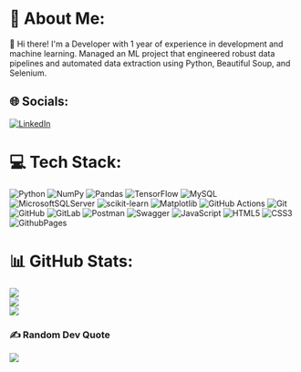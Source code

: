 # 💫 About Me:

👋 Hi there! I'm a Developer with 1 year of experience in development and machine learning. Managed an ML project that engineered robust
data pipelines and automated data extraction using Python, Beautiful Soup, and Selenium.

## 🌐 Socials:

[![LinkedIn](https://img.shields.io/badge/LinkedIn-%230077B5.svg?logo=linkedin&logoColor=white)](https://linkedin.com/in/sayed-mohammad-hanzala)

# 💻 Tech Stack:

![Python](https://img.shields.io/badge/python-3670A0?style=flat&logo=python&logoColor=ffdd54) ![NumPy](https://img.shields.io/badge/numpy-%23013243.svg?style=flat&logo=numpy&logoColor=white) ![Pandas](https://img.shields.io/badge/pandas-%23150458.svg?style=flat&logo=pandas&logoColor=white) ![TensorFlow](https://img.shields.io/badge/TensorFlow-%23FF6F00.svg?style=flat&logo=TensorFlow&logoColor=white) ![MySQL](https://img.shields.io/badge/mysql-4479A1.svg?style=flat&logo=mysql&logoColor=white) ![MicrosoftSQLServer](https://img.shields.io/badge/Microsoft%20SQL%20Server-CC2927?style=flat&logo=microsoft%20sql%20server&logoColor=white) ![scikit-learn](https://img.shields.io/badge/scikit--learn-%23F7931E.svg?style=flat&logo=scikit-learn&logoColor=white) ![Matplotlib](https://img.shields.io/badge/Matplotlib-%23ffffff.svg?style=flat&logo=Matplotlib&logoColor=black) ![GitHub Actions](https://img.shields.io/badge/github%20actions-%232671E5.svg?style=flat&logo=githubactions&logoColor=white) ![Git](https://img.shields.io/badge/git-%23F05033.svg?style=flat&logo=git&logoColor=white) ![GitHub](https://img.shields.io/badge/github-%23121011.svg?style=flat&logo=github&logoColor=white) ![GitLab](https://img.shields.io/badge/gitlab-%23181717.svg?style=flat&logo=gitlab&logoColor=white) ![Postman](https://img.shields.io/badge/Postman-FF6C37?style=flat&logo=postman&logoColor=white) ![Swagger](https://img.shields.io/badge/-Swagger-%23Clojure?style=flat&logo=swagger&logoColor=white) ![JavaScript](https://img.shields.io/badge/javascript-%23323330.svg?style=flat&logo=javascript&logoColor=%23F7DF1E) ![HTML5](https://img.shields.io/badge/html5-%23E34F26.svg?style=flat&logo=html5&logoColor=white) ![CSS3](https://img.shields.io/badge/css3-%231572B6.svg?style=flat&logo=css3&logoColor=white) ![GithubPages](https://img.shields.io/badge/github%20pages-121013?style=flat&logo=github&logoColor=white)

# 📊 GitHub Stats:

![](https://github-readme-stats.vercel.app/api?username=sayedhanzala&theme=dark&hide_border=false&include_all_commits=true&count_private=false)<br/>
![](https://github-readme-streak-stats.herokuapp.com/?user=sayedhanzala&theme=dark&hide_border=false)<br/>
![](https://github-readme-stats.vercel.app/api/top-langs/?username=sayedhanzala&theme=dark&hide_border=false&include_all_commits=true&count_private=false&layout=compact)

### ✍️ Random Dev Quote

![](https://quotes-github-readme.vercel.app/api?type=horizontal&theme=dark)

<!-- Proudly created with GPRM ( https://gprm.itsvg.in ) -->
